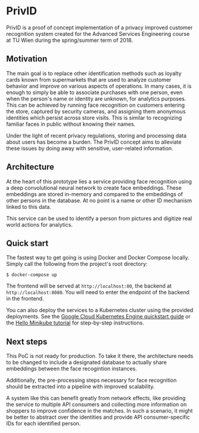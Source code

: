 # PrivID

PrivID is a proof of concept implementation of a privacy improved customer
recognition system created for the Advanced Services Engineering course at 
TU Wien during the spring/summer term of 2018.

## Motivation

The main goal is to replace other identification methods such as loyalty cards
known from supermarkets that are used to analyze customer behavior and improve
on various aspects of operations. In many cases, it is enough to simply be able
to associate purchases with one person, even when the person's name or identity
are unknown, for analytics purposes. This can be achieved by running face 
recognition on customers entering the store, captured by security cameras, and 
assigning them anonymous identities which persist across store visits. This is
similar to recognizing familiar faces in public without knowing their names.

Under the light of recent privacy regulations, storing and processing data
about users has become a burden. The PrivID concept aims to alleviate these 
issues by doing away with sensitive, user-related information.

## Architecture

At the heart of this prototype lies a service providing face recognition using
a deep convolutional neural network to create face embeddings. These embeddings
are stored in-memory and compared to the embeddings of other persons in the
database. At no point is a name or other ID mechanism linked to this data.

This service can be used to identify a person from pictures and digitize real
world actions for analytics.

## Quick start

The fastest way to get going is using Docker and Docker Compose locally. Simply
call the following from the project's root directory:

```
$ docker-compose up
```

The frontend will be served at `http://localhost:80`, the backend at
`http://localhost:8080`. You will need to enter the endpoint of the backend in
the frontend.

You can also deploy the services to a Kubernetes cluster using the provided
deployments. See the [Google Cloud Kubernetes Engine quickstart guide](https://cloud.google.com/kubernetes-engine/docs/quickstart) or the [Hello Minikube tutorial](https://kubernetes.io/docs/tutorials/hello-minikube/#create-a-service) for step-by-step instructions.

## Next steps

This PoC is not ready for production. To take it there, the architecture needs
to be changed to include a designated database to actually share embeddings
between the face recogintion instances. 

Additionally, the pre-processing steps necessary for face recognition should be
extracted into a pipeline with improved scalability.

A system like this can benefit greatly from network effects, like providing the
service to multiple API consumers and collecting more information on shoppers 
to improve confidence in the matches. In such a scenario, it might be better to
abstract over the identities and provide API consumer-specific IDs for each
identified person.